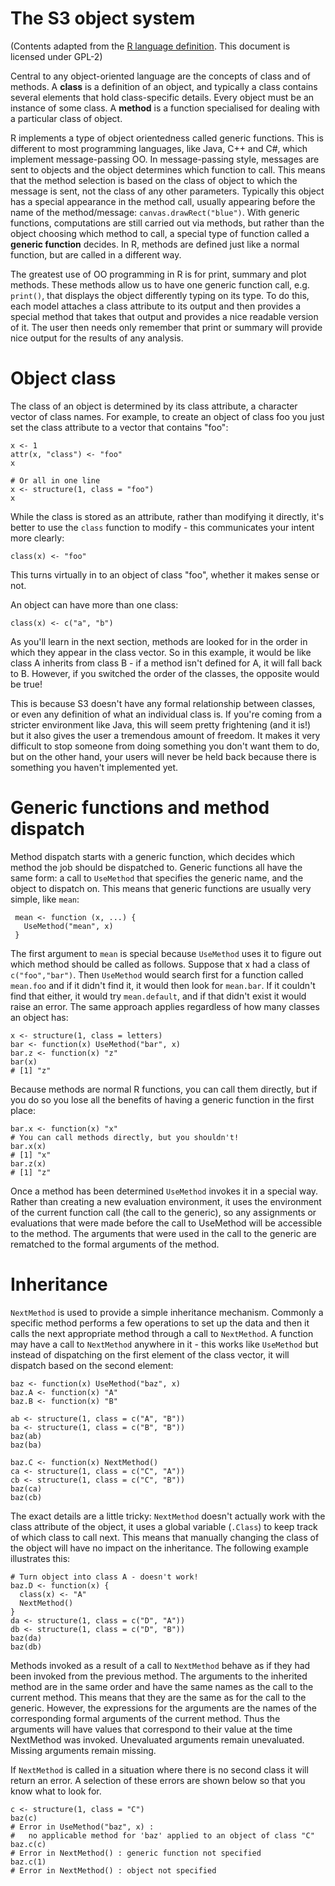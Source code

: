 # The S3 object system 

(Contents adapted from the [R language definition](http://cran.r-project.org/doc/manuals/R-lang.html#Object_002doriented-programming).  This document is licensed under GPL-2)

Central to any object-oriented language are the concepts of class and of methods. A __class__ is a definition of an object, and typically a class contains several elements that hold class-specific details. Every object must be an instance of some class. A __method__ is a function specialised for dealing with a particular class of object.

R implements a type of object orientedness called generic functions. This is different to most programming languages, like Java, C++ and C#, which implement message-passing OO. In message-passing style, messages are sent to objects and the object determines which function to call. This means that the method selection is based on the class of object to which the message is sent, not the class of any other parameters. Typically this object has a special appearance in the method call, usually appearing before the name of the method/message: `canvas.drawRect("blue")`.  With generic functions, computations are still carried out via methods, but rather than the object choosing which method to call, a special type of function called a __generic function__ decides. In R, methods are defined just like a normal function, but are called in a different way. 

The greatest use of OO programming in R is for print, summary and plot methods. These methods allow us to have one generic function call, e.g. `print()`, that displays the object differently typing on its type. To do this, each model attaches a class attribute to its output and then provides a special method that takes that output and provides a nice readable version of it. The user then needs only remember that print or summary will provide nice output for the results of any analysis.

# Object class

The class of an object is determined by its class attribute, a character vector of class names. For example, to create an object of class foo you just set the class attribute to a vector that contains "foo": 

    x <- 1
    attr(x, "class") <- "foo"
    x
    
    # Or all in one line
    x <- structure(1, class = "foo")
    x
  
While the class is stored as an attribute, rather than modifying it directly, it's better to use the `class` function to modify - this communicates your intent more clearly:

    class(x) <- "foo"

This turns virtually in to an object of class "foo", whether it makes sense or not.

An object can have more than one class:

    class(x) <- c("a", "b")
  
As you'll learn in the next section, methods are looked for in the order in which they appear in the class vector. So in this example, it would be like class A inherits from class B - if a method isn't defined for A, it will fall back to B. However, if you switched the order of the classes, the opposite would be true!

This is because S3 doesn't have any formal relationship between classes, or even any definition of what an individual class is. If you're coming from a stricter environment like Java, this will seem pretty frightening (and it is!) but it also gives the user a tremendous amount of freedom. It makes it very difficult to stop someone from doing something you don't want them to do, but on the other hand, your users will never be held back because there is something you haven't implemented yet.

# Generic functions and method dispatch

Method dispatch starts with a generic function, which decides which method the job should be dispatched to. Generic functions all have the same form: a call to `UseMethod` that specifies the generic name, and the object to dispatch on. This means that generic functions are usually very simple, like `mean`:

     mean <- function (x, ...) {
       UseMethod("mean", x)
     }

The first argument to `mean` is special because `UseMethod` uses it to figure out which method should be called as follows.  Suppose that x had a class of `c("foo","bar")`. Then `UseMethod` would search first for a function called `mean.foo` and if it didn't find it, it would then look for `mean.bar`. If it couldn't find that either, it would try `mean.default`, and if that didn't exist it would raise an error. The same approach applies regardless of how many classes an object has:

    x <- structure(1, class = letters)
    bar <- function(x) UseMethod("bar", x)
    bar.z <- function(x) "z"
    bar(x)
    # [1] "z"

Because methods are normal R functions, you can call them directly, but if you do so you lose all the benefits of having a generic function in the first place:

    bar.x <- function(x) "x"
    # You can call methods directly, but you shouldn't!
    bar.x(x)
    # [1] "x"
    bar.z(x)
    # [1] "z"

Once a method has been determined `UseMethod` invokes it in a special way. Rather than creating a new evaluation environment, it uses the environment of the current function call (the call to the generic), so any assignments or evaluations that were made before the call to UseMethod will be accessible to the method. The arguments that were used in the call to the generic are rematched to the formal arguments of the method.

# Inheritance

`NextMethod` is used to provide a simple inheritance mechanism. Commonly a specific method performs a few operations to set up the data and then it calls the next appropriate method through a call to `NextMethod`. A function may have a call to `NextMethod` anywhere in it - this works like `UseMethod` but instead of dispatching on the first element of the class vector, it will dispatch based on the second element:

    baz <- function(x) UseMethod("baz", x)
    baz.A <- function(x) "A"
    baz.B <- function(x) "B"

    ab <- structure(1, class = c("A", "B"))
    ba <- structure(1, class = c("B", "B"))
    baz(ab)
    baz(ba)

    baz.C <- function(x) NextMethod()
    ca <- structure(1, class = c("C", "A"))
    cb <- structure(1, class = c("C", "B"))
    baz(ca)
    baz(cb)

The exact details are a little tricky: `NextMethod` doesn't actually work with the class attribute of the object, it uses a global variable (`.Class`) to keep track of which class to call next. This means that manually changing the class of the object will have no impact on the inheritance. The following example illustrates this:

    # Turn object into class A - doesn't work!
    baz.D <- function(x) {
      class(x) <- "A"
      NextMethod()
    }
    da <- structure(1, class = c("D", "A"))
    db <- structure(1, class = c("D", "B"))
    baz(da)
    baz(db)

Methods invoked as a result of a call to `NextMethod` behave as if they had been invoked from the previous method. The arguments to the inherited method are in the same order and have the same names as the call to the current method. This means that they are the same as for the call to the generic. However, the expressions for the arguments are the names of the corresponding formal arguments of the current method. Thus the arguments will have values that correspond to their value at the time NextMethod was invoked.  Unevaluated arguments remain unevaluated. Missing arguments remain missing.

If `NextMethod` is called in a situation where there is no second class it will return an error.  A selection of these errors are shown below so that you know what to look for.

    c <- structure(1, class = "C")
    baz(c)
    # Error in UseMethod("baz", x) : 
    #   no applicable method for 'baz' applied to an object of class "C"
    baz.c(c)
    # Error in NextMethod() : generic function not specified
    baz.c(1)
    # Error in NextMethod() : object not specified
